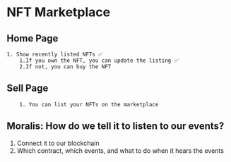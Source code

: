 # NFT Marketplace

## Home Page

    1. Show recently listed NFTs ✅
        1.If you own the NFT, you can update the listing ✅
        2.If not, you can buy the NFT

## Sell Page

        1. You can list your NFTs on the marketplace

## Moralis: How do we tell it to listen to our events?

1. Connect it to our blockchain
2. Which contract, which events, and what to do when it hears the events
